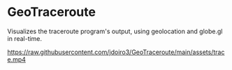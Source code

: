 # GeoTraceroute
Visualizes the traceroute program's output, using geolocation and globe.gl in real-time.

https://raw.githubusercontent.com/jdoiro3/GeoTraceroute/main/assets/trace.mp4
